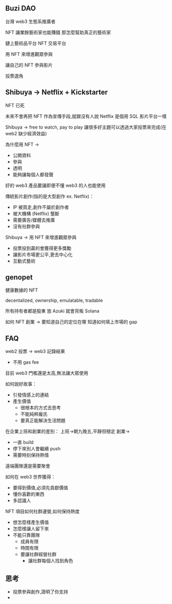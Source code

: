 ## Buzi DAO
台灣 web3 生態系推廣者

NFT 讓業餘藝術家也能賺錢
那怎麼幫助真正的藝術家

鏈上藝術品平台
NFT 交易平台

用 NFT 來增進觀眾參與

讓自己的 NFT 參與影片

投票選角

## Shibuya -> Netflix + Kickstarter

NFT 已死

未來不會再把 NFT 作為宣傳手段,就跟沒有人說 Netflix 是個用 SQL 影片平台一樣

Shibuya -> free to watch, pay to play
讓很多好主題可以透過大家投票來完成(在 web2 缺少經濟效益)

為什麼用 NFT ->
- 公開資料
- 參與
- 透明
- 能夠讓每個人都發聲

好的 web3 產品要讓即便不懂 web3 的人也能使用

傳統影片創作(指的是大型創作 ex. Netflix)：
- IP 被買走,創作不屬於創作者
- 被大機構 (Netflix) 壟斷
- 需要廣告/媒體去推廣
- 沒有社群參與

Shibuya -> 用 NFT 來增進觀眾參與
- 投票投到贏的會獲得更多獎勵
- 讓影片市場更公平,更去中心化
- 互動式藝術

## genopet
健康數據的 NFT

decentalized, ownership, emulatable, tradable

所有持有者都是股東
放 Azuki 就會背叛 Solana

如何 NFT 創業 -> 要知道自己的定位在哪
知道如何填上市場的 gap

## FAQ

web2 投票 -> web3 記錄結果
- 不用 gas fee

目前 web3 門檻還是太高,無法讓大眾使用

如何說好故事：
- 引發情感上的連結
- 產生價值
  - 很根本的方式去思考
  - 不能純粹龐氏
  - 要真正能解決生活問題

在企業上班和創業的差別：
上班->朝九晚五,平靜但穩定
創業->
- 一直 build
- 停下來別人會繼續 push
- 需要時刻保持熱情

遠端團隊還是需要聚會

如何在 web3 世界獲得：
- 要得到價值,必須先貢獻價值
- 懂你喜歡的東西
- 多認識人

NFT 項目如何社群運營,如何保持熱度
- 想怎麼樣產生價值
- 怎麼樣讓人留下來
- 不能只靠團隊
  - 成員有限
  - 時間有限
  - 要讓社群經營社群
    - 讓社群每個人找到角色

## 思考
- 投票參與創作,證明了你支持
- 